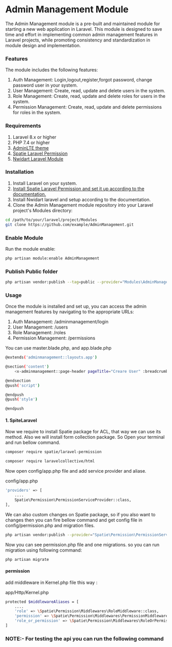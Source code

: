 # Admin Management Module

The Admin Management module is a pre-built and maintained module for starting a new web application in Laravel. This module is designed to save time and effort in implementing common admin management features in Laravel projects, while promoting consistency and standardization in module design and implementation.

### Features

The module includes the following features:

1. Auth Management: Login,logout,register,forgot password, change password user in your system.
2. User Management: Create, read, update and delete users in the system.
3. Role Management: Create, read, update and delete roles for users in the system.
4. Permission Management: Create, read, update and delete permissions for roles in the system.

### Requirements
1. Laravel 8.x or higher
2. PHP 7.4 or higher
3. [AdminLTE theme](https://adminlte.io/)
4. [Spatie Laravel Permission](https://spatie.be/docs/laravel-permission/v5/introduction)
5. [Nwidart Laravel Module](https://nwidart.com/laravel-modules/v6/introduction)

### Installation
1. Install Laravel on your system.
2. [Install Spatie Laravel Permission and set it up according to the documentation.](#1-spiteLaravel)
3. Install Nwidart laravel and setup according to the documentation.
4. Clone the Admin Management module repository into your Laravel project's Modules directory:

```bash
cd /path/to/your/laravel/project/Modules
git clone https://github.com/example/AdminManagement.git
```

### Enable Module
Run the module enable:

```bash
php artisan module:enable AdminManagement
```

### Publish Public folder

```bash
php artisan vendor:publish --tag=public --provider="Modules\AdminManagement\Providers\AdminManagementServiceProvider"
```

### Usage
Once the module is installed and set up, you can access the admin management features by navigating to the appropriate URLs:

1. Auth Management: /adminmanagement/login
2. User Management: /users
3. Role Management: /roles
4. Permission Management: /permissions

You can use master.blade.php, and app.blade.php

```bash
@extends('adminmanagement::layouts.app')

@section('content')
    <x-adminmanagement::page-header pageTitle="Creare User" :breadcrumbs="['Home', 'Creare User']" />

@endsection
@push('script')

@endpush
@push('style')

@endpush
```

#### 1. SpiteLaravel

Now we require to install Spatie package for ACL, that way we can use its method. Also we will install form collection package. So Open your terminal and run bellow command.

```bash
composer require spatie/laravel-permission
```

```bash
composer require laravelcollective/html
```

Now open config/app.php file and add service provider and aliase.

config/app.php

```bash
'providers' => [
	....
	Spatie\Permission\PermissionServiceProvider::class,
],
```
We can also custom changes on Spatie package, so if you also want to changes then you can fire bellow command and get config file in config/permission.php and migration files.

```bash
php artisan vendor:publish --provider="Spatie\Permission\PermissionServiceProvider"

```

Now you can see permission.php file and one migrations. so you can run migration using following command:
```bash
php artisan migrate

```

#### permission

add middleware in Kernel.php file this way :

app/Http/Kernel.php
```bash
protected $middlewareAliases = [
    ....
    'role' => \Spatie\Permission\Middlewares\RoleMiddleware::class,
    'permission' => \Spatie\Permission\Middlewares\PermissionMiddleware::class,
    'role_or_permission' => \Spatie\Permission\Middlewares\RoleOrPermissionMiddleware::class,
]
```


### NOTE:- For testing the api you can run the following command


